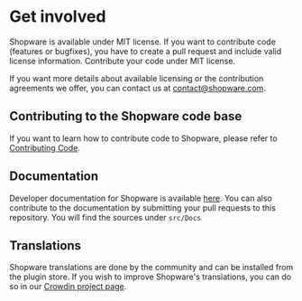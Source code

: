 # Get involved

Shopware is available under MIT license. If you want to contribute code (features or bugfixes), you have to create a pull request and include valid license information. Contribute your code under MIT license.

If you want more details about available licensing or the contribution agreements we offer, you can contact us at <contact@shopware.com>.

## Contributing to the Shopware code base
If you want to learn how to contribute code to Shopware, please refer to [Contributing Code](https://docs.shopware.com/en/shopware-platform-dev-en/contribution/contributing-code?category=shopware-platform-dev-en/contribution).  

## Documentation

Developer documentation for Shopware is available [here](https://docs.shopware.com/en/shopware-platform-dev-en). You can also contribute to the documentation by submitting your pull requests to this repository. You will find the sources under `src/Docs`

## Translations

Shopware translations are done by the community and can be installed from the plugin store. If you wish to improve Shopware's translations, you can do so in our [Crowdin project page](https://crowdin.com/project/shopware6).
